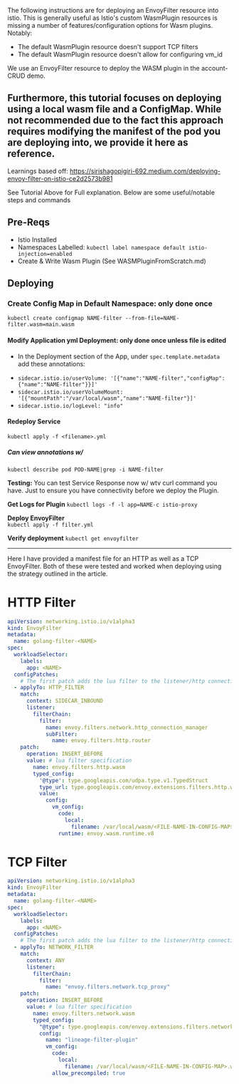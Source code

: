 The following instructions are for deploying an EnvoyFilter resource into istio. This is generally useful as Istio's custom WasmPlugin resources is missing a number of features/configuration options for Wasm plugins.
Notably:
- The default WasmPlugin resource doesn't support TCP filters
- The default WasmPlugin resource doesn't allow for configuring vm_id

We use an EnvoyFilter resource to deploy the WASM plugin in the account-CRUD demo.

Furthermore, this tutorial focuses on deploying using a local wasm file and a ConfigMap. While not recommended due to the fact this approach requires modifying the manifest of the pod you are deploying into, we provide it here as reference.
---

Learnings based off:
https://sirishagopigiri-692.medium.com/deploying-envoy-filter-on-istio-ce2d2573b981

See Tutorial Above for Full explanation. Below are some useful/notable steps and commands

## Pre-Reqs
- Istio Installed
- Namespaces Labelled: `kubectl label namespace default istio-injection=enabled`
- Create & Write Wasm Plugin (See WASMPluginFromScratch.md)

## Deploying
### Create Config Map in Default Namespace: only done once
`kubectl create configmap NAME-filter --from-file=NAME-filter.wasm=main.wasm`
	
#### Modify Application yml Deployment: only done once unless file is edited
* In the Deployment section of the App, under `spec.template.metadata` add these annotations:
- `sidecar.istio.io/userVolume: '[{"name":"NAME-filter","configMap":{"name":"NAME-filter"}}]'`
- `sidecar.istio.io/userVolumeMount: '[{"mountPath":"/var/local/wasm","name":"NAME-filter"}]'`
- `sidecar.istio.io/logLevel: "info"`
					
#### Redeploy Service
`kubectl apply -f <filename>.yml`
					
##### Can view annotations w/
`kubectl describe pod POD-NAME|grep -i NAME-filter`
	
**Testing:**
You can test Service Response now w/ wtv curl command you have. Just to ensure you have connectivity before we deploy the Plugin.

**Get Logs for Plugin**
`kubectl logs -f -l app=NAME-c istio-proxy`

**Deploy EnvoyFilter**    
`kubectl apply -f filter.yml`

**Verify deployment**
`kubectl get envoyfilter`

---
Here I have provided a manifest file for an HTTP as well as a TCP EnvoyFilter. Both of these were tested and worked when deploying using the strategy outlined in the article.

# HTTP Filter
```yaml
apiVersion: networking.istio.io/v1alpha3
kind: EnvoyFilter
metadata:
  name: golang-filter-<NAME>
spec:
  workloadSelector:
    labels:
      app: <NAME>
  configPatches:
    # The first patch adds the lua filter to the listener/http connection manager
  - applyTo: HTTP_FILTER
    match:
      context: SIDECAR_INBOUND
      listener:
        filterChain:
          filter:
            name: envoy.filters.network.http_connection_manager
            subFilter:
              name: envoy.filters.http.router
    patch:
      operation: INSERT_BEFORE
      value: # lua filter specification
        name: envoy.filters.http.wasm
        typed_config:
          '@type': type.googleapis.com/udpa.type.v1.TypedStruct
          type_url: type.googleapis.com/envoy.extensions.filters.http.wasm.v3.Wasm
          value:
            config:
              vm_config:
                code:
                  local:
                    filename: /var/local/wasm/<FILE-NAME-IN-CONFIG-MAP>.wasm
                runtime: envoy.wasm.runtime.v8
```

# TCP Filter
```yaml
apiVersion: networking.istio.io/v1alpha3
kind: EnvoyFilter
metadata:
  name: golang-filter-<NAME>
spec:
  workloadSelector:
    labels:
      app: <NAME>
  configPatches:
    # The first patch adds the lua filter to the listener/http connection manager
  - applyTo: NETWORK_FILTER
    match:
      context: ANY
      listener:
        filterChain:
          filter:
            name: "envoy.filters.network.tcp_proxy"
    patch:
      operation: INSERT_BEFORE
      value: # lua filter specification
        name: envoy.filters.network.wasm
        typed_config:
          "@type": type.googleapis.com/envoy.extensions.filters.network.wasm.v3.Wasm
          config:
            name: "lineage-filter-plugin"
            vm_config:
              code:
                local:
                  filename: /var/local/wasm/<FILE-NAME-IN-CONFIG-MAP>.wasm
              allow_precompiled: true
```